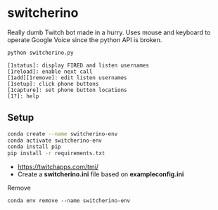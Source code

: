 # switcherino

Really dumb Twitch bot made in a hurry. Uses mouse and keyboard to operate Google Voice since the python API is broken.

```bash
python switcherino.py
```

    [1status]: display FIRED and listen usernames
    [1reload]: enable next call
    [1add][1remove]: edit listen usernames
    [1setup]: click phone buttons
    [1capture]: set phone button locations
    [1?]: help
    
## Setup
```bash
conda create --name switcherino-env
conda activate switcherino-env
conda install pip
pip install -r requirements.txt
```


* https://twitchapps.com/tmi/
* Create a **switcherino.ini** file based on **exampleconfig.ini**

Remove
```
conda env remove --name switcherino-env
```
